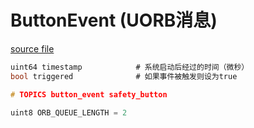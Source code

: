 # ButtonEvent (UORB消息)

[source file](https://github.com/PX4/PX4-Autopilot/blob/main/msg/ButtonEvent.msg)

```c
uint64 timestamp			# 系统启动后经过的时间（微秒）
bool triggered				# 如果事件被触发则设为true

# TOPICS button_event safety_button

uint8 ORB_QUEUE_LENGTH = 2

```